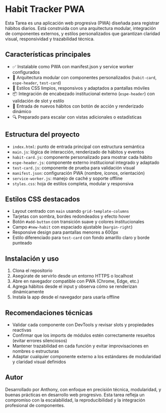 # Habit Tracker PWA

Esta Tarea es una aplicación web progresiva (PWA) diseñada para registrar hábitos diarios. Está construida con una arquitectura modular, integración de componentes externos, y estilos personalizados que garantizan claridad visual, responsividad y trazabilidad técnica.

## Características principales

- ✅ Instalable como PWA con manifest.json y service worker configurados
- 🧩 Arquitectura modular con componentes personalizados (`habit-card`, `espe-header`, `test-card`)
- 🎨 Estilos CSS limpios, responsivos y adaptados a pantallas móviles
- 📦 Integración de encabezado institucional externo (`espe-header`) con validación de slot y estilo
- 🧠 Entrada de nuevos hábitos con botón de acción y renderizado dinámico
- 🔍 Preparado para escalar con vistas adicionales o estadísticas

## Estructura del proyecto

- `index.html`: punto de entrada principal con estructura semántica
- `main.js`: lógica de interacción, renderizado de hábitos y eventos
- `habit-card.js`: componente personalizado para mostrar cada hábito
- `espe-header.js`: componente externo institucional integrado y adaptado
- `test-card.js`: componente de prueba para validación visual
- `manifest.json`: configuración PWA (nombre, íconos, orientación)
- `service-worker.js`: manejo de caché y soporte offline
- `styles.css`: hoja de estilos completa, modular y responsiva

## Estilos CSS destacados

- Layout centrado con `main` usando `grid-template-columns`
- Tarjetas con sombra, bordes redondeados y efecto hover
- Botón `#add-button` con transición suave y colores institucionales
- Campo `#new-habit` con espaciado ajustable (`margin-right`)
- Responsive design para pantallas menores a 600px
- Estilo diferenciado para `test-card` con fondo amarillo claro y borde punteado

## Instalación y uso

1. Clona el repositorio
2. Asegúrate de servirlo desde un entorno HTTPS o localhost
3. Abre en navegador compatible con PWA (Chrome, Edge, etc.)
4. Agrega hábitos desde el input y observa cómo se renderizan dinámicamente
5. Instala la app desde el navegador para usarla offline

## Recomendaciones técnicas

- Validar cada componente con DevTools y revisar slots y propiedades reactivas
- Confirmar que los imports de módulos estén correctamente resueltos (evitar errores silenciosos)
- Mantener trazabilidad en cada función y evitar improvisaciones en nombres o estructuras
- Adaptar cualquier componente externo a los estándares de modularidad y claridad visual definidos

## Autor

Desarrollado por Anthony, con enfoque en precisión técnica, modularidad, y buenas prácticas en desarrollo web progresivo. Esta tarea refleja un compromiso con la escalabilidad, la reproducibilidad y la integración profesional de componentes.
